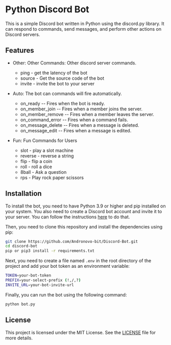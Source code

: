 
# Python Discord Bot

This is a simple Discord bot written in Python using the discord.py library. It can respond to commands, send messages, and perform other actions on Discord servers.

## Features

- Other: Other Commands: Other discord server commands.
	-  ping - get the latency of the bot
	- source - Get the source code of the bot
	- invite - invite the bot to your server
- Auto: The bot can commands will fire automatically.
	- on_ready -- Fires when the bot is ready.
	- on_member_join -- Fires when a member joins the server.
	- on_member_remove -- Fires when a member leaves the server.
	- on_command_error -- Fires when a command fails.
	- on_message_delete -- Fires when a message is deleted.
	- on_message_edit -- Fires when a message is edited.

- Fun: Fun Commands for Users
	 - slot - play a slot machine
	- reverse - reverse a string
	- flip - flip a coin
	- roll - roll a dice
	- 8ball - Ask a question
	- rps - Play rock paper scissors

## Installation

To install the bot, you need to have Python 3.9 or higher and pip installed on your system. You also need to create a Discord bot account and invite it to your server. You can follow the instructions [here](^1^) to do that.

Then, you need to clone this repository and install the dependencies using pip:

```bash
git clone https://github.com/Andronovo-bit/Discord-Bot.git
cd discord-bot
pip or pip3 install -r requirements.txt
```

Next, you need to create a file named `.env` in the root directory of the project and add your bot token as an environment variable:

```bash
TOKEN=your-bot-token
PREFIX=your-select-prefix (!,/,?)
INVITE_URL=your-bot-invite-url
```

Finally, you can run the bot using the following command:

```bash
python bot.py
```

## License

This project is licensed under the MIT License. See the [LICENSE](^2^) file for more details.
